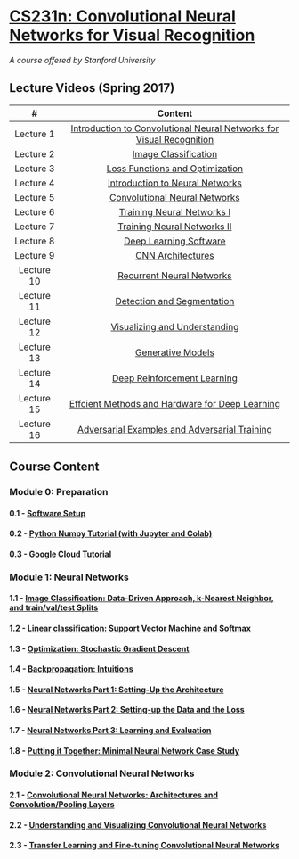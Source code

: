 # [CS231n: Convolutional Neural Networks for Visual Recognition](http://cs231n.stanford.edu/)
<i>A course offered by Stanford University</i>

## Lecture Videos (Spring 2017)

|#|Content|
|:---:|:---:|
|Lecture 1|[Introduction to Convolutional Neural Networks for Visual Recognition](https://www.youtube.com/watch?v=vT1JzLTH4G4)|
|Lecture 2|[Image Classification](https://www.youtube.com/watch?v=OoUX-nOEjG0)|
|Lecture 3|[Loss Functions and Optimization](https://www.youtube.com/watch?v=h7iBpEHGVNc)|
|Lecture 4|[Introduction to Neural Networks](https://www.youtube.com/watch?v=d14TUNcbn1k)|
|Lecture 5|[Convolutional Neural Networks](https://www.youtube.com/watch?v=bNb2fEVKeEo)|
|Lecture 6|[Training Neural Networks I](https://www.youtube.com/watch?v=wEoyxE0GP2M)|
|Lecture 7|[Training Neural Networks II](https://www.youtube.com/watch?v=_JB0AO7QxSA)|
|Lecture 8|[Deep Learning Software](https://www.youtube.com/watch?v=6SlgtELqOWc)|
|Lecture 9|[CNN Architectures](https://www.youtube.com/watch?v=DAOcjicFr1Y)|
|Lecture 10|[Recurrent Neural Networks](https://www.youtube.com/watch?v=6niqTuYFZLQ)|
|Lecture 11|[Detection and Segmentation](https://www.youtube.com/watch?v=nDPWywWRIRo)|
|Lecture 12|[Visualizing and Understanding](https://www.youtube.com/watch?v=6wcs6szJWMY)|
|Lecture 13|[Generative Models](https://www.youtube.com/watch?v=5WoItGTWV54)|
|Lecture 14|[Deep Reinforcement Learning](https://www.youtube.com/watch?v=lvoHnicueoE)|
|Lecture 15|[Effcient Methods and Hardware for Deep Learning](https://www.youtube.com/watch?v=eZdOkDtYMoo)|
|Lecture 16|[Adversarial Examples and Adversarial Training](https://www.youtube.com/watch?v=CIfsB_EYsVI)|

## Course Content

### Module 0: Preparation 

#### 0.1 - [Software Setup](https://cs231n.github.io/setup-instructions/)
#### 0.2 - [Python Numpy Tutorial (with Jupyter and Colab)](https://cs231n.github.io/python-numpy-tutorial/)
#### 0.3 - [Google Cloud Tutorial](https://github.com/cs231n/gcloud)

### Module 1: Neural Networks

#### 1.1 - [Image Classification: Data-Driven Approach, k-Nearest Neighbor, and train/val/test Splits](https://cs231n.github.io/classification/)
#### 1.2 - [Linear classification: Support Vector Machine and Softmax](https://cs231n.github.io/linear-classify/)
#### 1.3 - [Optimization: Stochastic Gradient Descent](https://cs231n.github.io/optimization-1/)
#### 1.4 - [Backpropagation: Intuitions](https://cs231n.github.io/optimization-2/)
#### 1.5 - [Neural Networks Part 1: Setting-Up the Architecture](https://cs231n.github.io/neural-networks-1/)
#### 1.6 - [Neural Networks Part 2: Setting-up the Data and the Loss](https://cs231n.github.io/neural-networks-2/)
#### 1.7 - [Neural Networks Part 3: Learning and Evaluation](https://cs231n.github.io/neural-networks-3/)
#### 1.8 - [Putting it Together: Minimal Neural Network Case Study](https://cs231n.github.io/neural-networks-case-study/)

### Module 2: Convolutional Neural Networks

#### 2.1 - [Convolutional Neural Networks: Architectures and Convolution/Pooling Layers](https://cs231n.github.io/convolutional-networks/)
#### 2.2 - [Understanding and Visualizing Convolutional Neural Networks](https://cs231n.github.io/understanding-cnn/)
#### 2.3 - [Transfer Learning and Fine-tuning Convolutional Neural Networks](https://cs231n.github.io/transfer-learning/)
